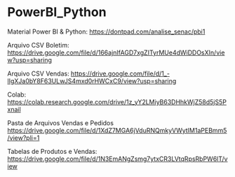 # PowerBI_Python

Material Power BI & Python: https://dontpad.com/analise_senac/pbi1

Arquivo CSV Boletim: https://drive.google.com/file/d/166ajnIfAGD7xgZITyrMUe4dWiDDOsXIn/view?usp=sharing

Arquivo CSV Vendas: https://drive.google.com/file/d/1_-lIgXJa0bY8F63ULwJS4mxd0rHWCxC9/view?usp=sharing

Colab: https://colab.research.google.com/drive/1z_yY2LMiyB63DHhkWjZ58d5jS5Pxnail

Pasta de Arquivos Vendas e Pedidos https://drive.google.com/file/d/1XdZ7MGA6jVduRNQmkyVWytIM1aPEBmm5/view?pli=1

Tabelas de Produtos e Vendas: https://drive.google.com/file/d/1N3EmANgZsmg7ytxCR3LVtqRpsRbPW6lT/view
